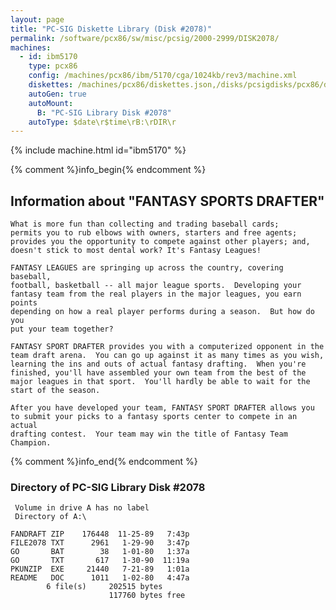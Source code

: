 ```yaml
---
layout: page
title: "PC-SIG Diskette Library (Disk #2078)"
permalink: /software/pcx86/sw/misc/pcsig/2000-2999/DISK2078/
machines:
  - id: ibm5170
    type: pcx86
    config: /machines/pcx86/ibm/5170/cga/1024kb/rev3/machine.xml
    diskettes: /machines/pcx86/diskettes.json,/disks/pcsigdisks/pcx86/diskettes.json
    autoGen: true
    autoMount:
      B: "PC-SIG Library Disk #2078"
    autoType: $date\r$time\rB:\rDIR\r
---
```


{% include machine.html id="ibm5170" %}

{% comment %}info_begin{% endcomment %}

## Information about "FANTASY SPORTS DRAFTER"

    What is more fun than collecting and trading baseball cards;
    permits you to rub elbows with owners, starters and free agents;
    provides you the opportunity to compete against other players; and,
    doesn't stick to most dental work? It's Fantasy Leagues!
    
    FANTASY LEAGUES are springing up across the country, covering baseball,
    football, basketball -- all major league sports.  Developing your
    fantasy team from the real players in the major leagues, you earn points
    depending on how a real player performs during a season.  But how do you
    put your team together?
    
    FANTASY SPORT DRAFTER provides you with a computerized opponent in the
    team draft arena.  You can go up against it as many times as you wish,
    learning the ins and outs of actual fantasy drafting.  When you're
    finished, you'll have assembled your own team from the best of the
    major leagues in that sport.  You'll hardly be able to wait for the
    start of the season.
    
    After you have developed your team, FANTASY SPORT DRAFTER allows you
    to submit your picks to a fantasy sports center to compete in an actual
    drafting contest.  Your team may win the title of Fantasy Team Champion.
{% comment %}info_end{% endcomment %}


### Directory of PC-SIG Library Disk #2078

     Volume in drive A has no label
     Directory of A:\

    FANDRAFT ZIP    176448  11-25-89   7:43p
    FILE2078 TXT      2961   1-29-90   3:47p
    GO       BAT        38   1-01-80   1:37a
    GO       TXT       617   1-30-90  11:19a
    PKUNZIP  EXE     21440   7-21-89   1:01a
    README   DOC      1011   1-02-80   4:47a
            6 file(s)     202515 bytes
                          117760 bytes free
